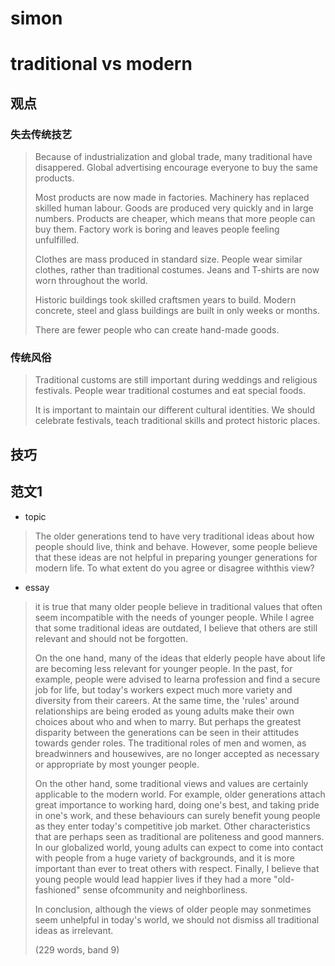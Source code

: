 # simon

# traditional vs modern

## 观点
### 失去传统技艺

<blockquote>

Because of industrialization and global trade, many traditional have disappered. Global advertising encourage everyone to buy the same products.

Most products are now made in factories. Machinery has replaced skilled human labour. Goods are produced very quickly and in large numbers. Products are cheaper, which means that more people can buy them. Factory work is boring and leaves people feeling unfulfilled.

Clothes are mass produced in standard size. People wear similar clothes, rather than traditional costumes. Jeans and T-shirts are now worn throughout the world.

Historic buildings took skilled craftsmen years to build. Modern concrete, steel and glass buildings are built in only weeks or months.

There are fewer people who can create hand-made goods.

</blockquote>

### 传统风俗
<blockquote>

Traditional customs are still important during weddings and religious festivals. People wear traditional costumes and eat special foods.

It is important to maintain our different cultural identities. We should celebrate festivals, teach traditional skills and protect historic places.

</blockquote>

## 技巧


## 范文1

- topic

<blockquote>

The older generations tend to have very traditional ideas about how people should live, think and behave. However, some people believe that these ideas are not helpful in preparing younger generations for modern life. To what extent do you agree or disagree withthis view?

</blockquote>

- essay
<blockquote>

it is true that many older people believe in traditional values that often seem incompatible with the needs of younger people. While I agree that some traditional ideas are outdated, I believe that others are still relevant and should not be forgotten.

On the one hand, many of the ideas that elderly people have about life are becoming less relevant for younger people. In the past, for example, people were advised to learna profession and find a secure job for life, but today's workers expect much more variety and diversity from their careers. At the same time, the 'rules' around relationships are being eroded as young adults make their own choices about who and when to marry. But perhaps the greatest disparity between the generations can be seen in their attitudes towards gender roles. The traditional roles of men and women, as breadwinners and housewives, are no longer accepted as necessary or appropriate by most younger people.

On the other hand, some traditional views and values are certainly applicable to the modern world. For example, older generations attach great importance to working hard, doing one's best, and taking pride in one's work, and these behaviours can surely benefit young people as they enter today's competitive job market. Other characteristics that are perhaps seen as traditional are politeness and good manners. In our globalized world, young adults can expect to come into contact with people from a huge variety of backgrounds, and it is more important than ever to treat others with respect. Finally, I believe that young people would lead happier lives if they had a more "old-fashioned" sense ofcommunity and neighborliness.

In conclusion, although the views of older people may sonmetimes seem unhelpful in today's world, we should not dismiss all traditional ideas as irrelevant.

(229 words, band 9)

</blockquote>
